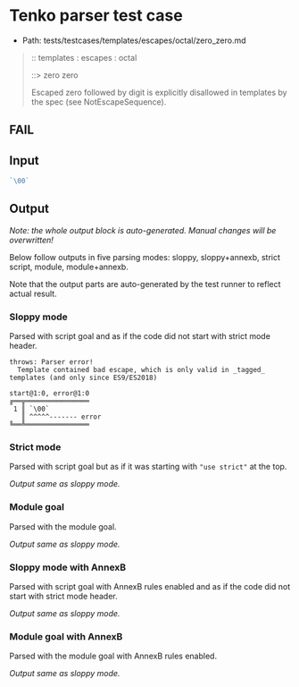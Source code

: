 # Tenko parser test case

- Path: tests/testcases/templates/escapes/octal/zero_zero.md

> :: templates : escapes : octal
>
> ::> zero zero
>
> Escaped zero followed by digit is explicitly disallowed in templates by the spec (see NotEscapeSequence).

## FAIL

## Input

`````js
`\00`
`````

## Output

_Note: the whole output block is auto-generated. Manual changes will be overwritten!_

Below follow outputs in five parsing modes: sloppy, sloppy+annexb, strict script, module, module+annexb.

Note that the output parts are auto-generated by the test runner to reflect actual result.

### Sloppy mode

Parsed with script goal and as if the code did not start with strict mode header.

`````
throws: Parser error!
  Template contained bad escape, which is only valid in _tagged_ templates (and only since ES9/ES2018)

start@1:0, error@1:0
╔══╦════════════════
 1 ║ `\00`
   ║ ^^^^^------- error
╚══╩════════════════

`````

### Strict mode

Parsed with script goal but as if it was starting with `"use strict"` at the top.

_Output same as sloppy mode._

### Module goal

Parsed with the module goal.

_Output same as sloppy mode._

### Sloppy mode with AnnexB

Parsed with script goal with AnnexB rules enabled and as if the code did not start with strict mode header.

_Output same as sloppy mode._

### Module goal with AnnexB

Parsed with the module goal with AnnexB rules enabled.

_Output same as sloppy mode._
